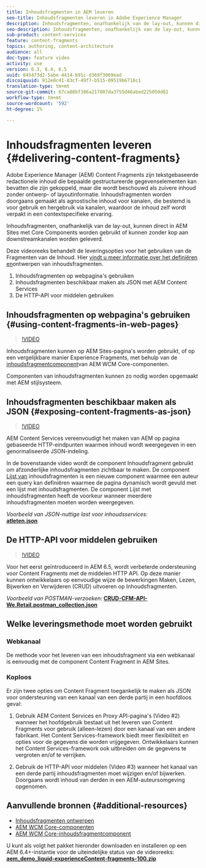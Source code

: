 ```yaml
---
title: Inhoudsfragmenten in AEM leveren
seo-title: Inhoudsfragmenten leveren in Adobe Experience Manager
description: Inhoudsfragmenten, onafhankelijk van de lay-out, kunnen direct in AEM Sites met Core Components worden gebruikt of kunnen zonder kop aan downstreamkanalen worden geleverd.
seo-description: Inhoudsfragmenten, onafhankelijk van de lay-out, kunnen direct in AEM Sites met Core Components worden gebruikt of kunnen zonder kop aan downstreamkanalen worden geleverd.
sub-product: content-services
feature: content-fragments
topics: authoring, content-architecture
audience: all
doc-type: feature video
activity: use
version: 6.3, 6.4, 6.5
uuid: 045473d2-5abe-4414-b91c-d369f3069ead
discoiquuid: 912e0c41-83cf-49f7-b515-09519b6718c1
translation-type: tm+mt
source-git-commit: 67ca08bf386a217807da3755d46abed225050d02
workflow-type: tm+mt
source-wordcount: '592'
ht-degree: 1%

---
```



# Inhoudsfragmenten leveren {#delivering-content-fragments}

Adobe Experience Manager (AEM) Content Fragments zijn tekstgebaseerde redactionele inhoud die bepaalde gestructureerde gegevenselementen kan bevatten die zijn gekoppeld, maar die wordt beschouwd als zuivere inhoud zonder ontwerp- of layoutinformatie. Inhoudsfragmenten worden doorgaans gemaakt als agnostische inhoud voor kanalen, die bestemd is voor gebruik en hergebruik via kanalen, waardoor de inhoud zelf wordt verpakt in een contextspecifieke ervaring.

Inhoudsfragmenten, onafhankelijk van de lay-out, kunnen direct in AEM Sites met Core Components worden gebruikt of kunnen zonder kop aan downstreamkanalen worden geleverd.

Deze videoreeks behandelt de leveringsopties voor het gebruiken van de Fragmenten van de Inhoud. Hier [vindt u meer informatie over het definiëren en](content-fragments-feature-video-use.md)ontwerpen van inhoudsfragmenten.

1. Inhoudsfragmenten op webpagina&#39;s gebruiken
2. Inhoudsfragmenten beschikbaar maken als JSON met AEM Content Services
3. De HTTP-API voor middelen gebruiken

## Inhoudsfragmenten op webpagina&#39;s gebruiken {#using-content-fragments-in-web-pages}

>[!VIDEO](https://video.tv.adobe.com/v/22449/?quality=12&learn=on)

Inhoudsfragmenten kunnen op AEM Sites-pagina&#39;s worden gebruikt, of op een vergelijkbare manier Experience Fragments, met behulp van de [inhoudsfragmentcomponent](https://docs.adobe.com/content/help/en/experience-manager-core-components/using/components/content-fragment-component.html)van AEM WCM Core-componenten.

Componenten van inhoudsfragmenten kunnen zo nodig worden opgemaakt met AEM stijlsysteem.

## Inhoudsfragmenten beschikbaar maken als JSON {#exposing-content-fragments-as-json}

>[!VIDEO](https://video.tv.adobe.com/v/22448/?quality=12&learn=on)

AEM Content Services vereenvoudigt het maken van AEM op pagina gebaseerde HTTP-eindpunten waarmee inhoud wordt weergegeven in een genormaliseerde JSON-indeling.

In de bovenstaande video wordt de component [](https://docs.adobe.com/content/help/en/experience-manager-core-components/using/components/content-fragment-component.html) Inhoudsfragment gebruikt om afzonderlijke inhoudsfragmenten zichtbaar te maken. De component [Lijst van](https://docs.adobe.com/content/help/en/experience-manager-core-components/using/components/content-fragment-list.html) inhoudsfragmenten is een nieuwe component waarmee een auteur een query kan definiëren waarmee de pagina dynamisch wordt gevuld met een lijst met inhoudsfragmenten. De component Lijst met inhoudsfragmenten heeft de voorkeur wanneer meerdere inhoudsfragmenten moeten worden weergegeven.

*Voorbeeld van JSON-nuttige last voor inhoudsservices:*\
**[atleten.json](assets/athletes.json)**

## De HTTP-API voor middelen gebruiken

>[!VIDEO](https://video.tv.adobe.com/v/26390/?quality=12&learn=on)

Voor het eerst geïntroduceerd in AEM 6.5, wordt verbeterde ondersteuning voor Content Fragments met de middelen HTTP API. Op deze manier kunnen ontwikkelaars op eenvoudige wijze de bewerkingen Maken, Lezen, Bijwerken en Verwijderen (CRUD) uitvoeren op Inhoudsfragmenten.

*Voorbeeld van POSTMAN-verzoeken:*
**[CRUD-CFM-API-We.Retail.postman_collection.json](assets/CRUD-CFM-API-We.Retail.postman_collection.json)**

## Welke leveringsmethode moet worden gebruikt

### Webkanaal

De methode voor het leveren van een inhoudsfragment via een webkanaal is eenvoudig met de component Content Fragment in AEM Sites.

### Koploos

Er zijn twee opties om Content Fragment toegankelijk te maken als JSON voor ondersteuning van een kanaal van een derde partij in een hoofdloos geval:

1. Gebruik AEM Content Services en Proxy API-pagina&#39;s (Video #2) wanneer het hoofdgebruik bestaat uit het leveren van Content Fragments voor gebruik (alleen-lezen) door een kanaal van een andere fabrikant. Het Content Services-framework biedt meer flexibiliteit en opties voor de gegevens die worden vrijgegeven. Ontwikkelaars kunnen het Content Services-framework ook uitbreiden om de gegevens te vergroten en/of te verrijken.

2. Gebruik de HTTP-API voor middelen (Video #3) wanneer het kanaal van een derde partij inhoudsfragmenten moet wijzigen en/of bijwerken. Doorgaans wordt inhoud van derden in een AEM-auteursomgeving opgenomen.

## Aanvullende bronnen {#additional-resources}

* [Inhoudsfragmenten ontwerpen](content-fragments-feature-video-use.md)
* [AEM WCM Core-componenten](https://docs.adobe.com/content/help/en/experience-manager-core-components/using/introduction.html)
* [AEM WCM Core-inhoudsfragmentcomponent](https://docs.adobe.com/content/help/en/experience-manager-core-components/using/components/content-fragment-component.html)

U kunt als volgt het pakket hieronder downloaden en installeren op een AEM 6.4+-instantie voor de uiteindelijke status van de videoreeks:\
**[aem_demo_liquid-experienceContent-fragments-100.zip](assets/aem_demo_fluid-experiencescontent-fragments-100.zip)**
